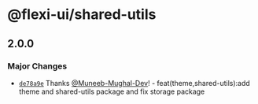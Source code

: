 # @flexi-ui/shared-utils

## 2.0.0

### Major Changes

- [`de78a9e`](https://github.com/flexi-ui/flexi-ui/commit/de78a9e88d7c1790fbd1a9c01ea0193708acfece) Thanks [@Muneeb-Mughal-Dev](https://github.com/Muneeb-Mughal-Dev)! - feat(theme,shared-utils):add theme and shared-utils package and fix storage package
